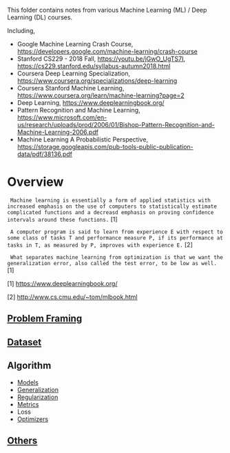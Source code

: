 This folder contains notes from various Machine Learning (ML) / Deep Learning (DL) courses.

Including,

-   Google Machine Learning Crash Course, https://developers.google.com/machine-learning/crash-course
-   Stanford CS229 - 2018 Fall, https://youtu.be/jGwO_UgTS7I, https://cs229.stanford.edu/syllabus-autumn2018.html
-   Coursera Deep Learning Specialization, https://www.coursera.org/specializations/deep-learning
-   Coursera Stanford Machine Learning, https://www.coursera.org/learn/machine-learning?page=2
-   Deep Learning, https://www.deeplearningbook.org/
-   Pattern Recognition and Machine Learning, https://www.microsoft.com/en-us/research/uploads/prod/2006/01/Bishop-Pattern-Recognition-and-Machine-Learning-2006.pdf
-   Machine Learning A Probabilistic Perspective, https://storage.googleapis.com/pub-tools-public-publication-data/pdf/38136.pdf

# Overview

` Machine learning is essentially a form of applied statistics with increased emphasis on the use of computers to statistically estimate complicated functions and a decreasd emphasis on proving confidence intervals around these functions.` [1]

` A computer program is said to learn from experience E with respect to some class of tasks T and performance measure P, if its performance at tasks in T, as measured by P, improves with experience E.` [2]

` What separates machine learning from optimization is that we want the generalization error, also called the test error, to be low as well.` [1]

[1] https://www.deeplearningbook.org/

[2] http://www.cs.cmu.edu/~tom/mlbook.html

## [Problem Framing](./Problem.md)
## [Dataset](./Data.md)
## Algorithm
-   [Models](./Models.md)
-   [Generalization](./Generalization.md)
-   [Regularization](./Regularization.md)
-   [Metrics](./Metrics.md)
-   Loss
-   [Optimizers](./Optimizers.md)
## [Others](./Others.md)
